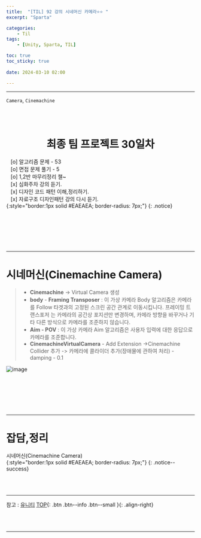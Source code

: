 ```yaml
---
title:  "[TIL] 92 강의 시네머신 카메라⭐⭐ "
excerpt: "Sparta"

categories:
    - Til
tags:
    - [Unity, Sparta, TIL]

toc: true
toc_sticky: true
 
date: 2024-03-10 02:00

---
```

- - -

`Camera`, `Cinemachine`

<BR><BR>

<center><H1>  최종 팀 프로젝트 30일차  </H1></center>

&nbsp;&nbsp; [o] 알고리즘 문제  - 53  
&nbsp;&nbsp; [o] 면접 문제 풀기 - 5     
&nbsp;&nbsp; [o] 1,2반 마무리정리  챌~   
&nbsp;&nbsp; [x] 심화주차 강의 듣기.   
&nbsp;&nbsp; [x] 디자인 코드 패턴 이해,정리하기.   
&nbsp;&nbsp; [x] 자료구조 디자인패턴 강의 다시 듣기.   
{:style="border:1px solid #EAEAEA; border-radius: 7px;"}
{: .notice}  

<br><br><br><br><br>
- - - 

# 시네머신(Cinemachine Camera)

> - **Cinemachine** -> Virtual Camera  생성
> - **body** - **Framing Transposer** : 이 가상 카메라 Body 알고리즘은 카메라를 Follow 타겟과의 고정된 스크린 공간 관계로 이동시킵니다. 프레이밍 트랜스포저 는 카메라의 공간상 포지션만 변경하며, 카메라 방향을 바꾸거나 기타 다른 방식으로 카메라를 조준하지 않습니다.  
> - **Aim - POV** : 이 가상 카메라 Aim 알고리즘은 사용자 입력에 대한 응답으로 카메라를 조준합니다.  
> - **CinemachineVirtualCamera** - Add Extension ->Cinemachine Collider 추가 -> 카메라에 콜라이더 추가(장애물에 관하여 처리) - damping - 0.1  

![image](https://github.com/levell1/levell1.github.io/assets/96651722/9b9c54a0-280d-4928-a874-82d190936934)


<br><br><br><br><br>
- - - 

# 잡담,정리
시네머신(Cinemachine Camera)  
{:style="border:1px solid #EAEAEA; border-radius: 7px;"}
{: .notice--success}  

<br><br>
- - -

참고 : [유니티](https://docs.unity3d.com/kr/)
[TOP](#){: .btn .btn--info .btn--small }{: .align-right}


<br><br>
- - -
